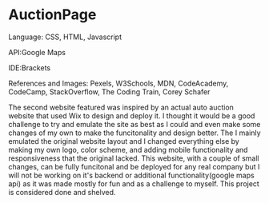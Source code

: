 # AuctionPage


Language: CSS, HTML, Javascript

API:Google Maps

IDE:Brackets

References and Images: Pexels, W3Schools, MDN, CodeAcademy, CodeCamp, StackOverflow, The Coding Train, Corey Schafer

The second website featured was inspired by an actual auto auction website that used Wix to design and deploy it. I thought it 
would be a good challenge to try and emulate the site as best as I could and even make some changes of my own to make the 
funcitonality and design better. The I mainly emulated the original website layout and I changed everything else by making my 
own logo, color scheme, and adding mobile functionality and responsiveness that the original lacked. This website, with a couple 
of small changes, can be fully funcitonal and be deployed for any real company but I will not be working on it's backend or additional
functionality(google maps api) as it was made mostly for fun and as a challenge to myself. This project is considered done and shelved.
